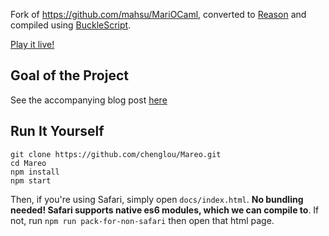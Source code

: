 Fork of https://github.com/mahsu/MariOCaml, converted to [Reason](http://reasonml.github.io/) and compiled using [BuckleScript](https://github.com/bucklescript/bucklescript).

[Play it live!](http://chenglou.github.io/Mareo/)

## Goal of the Project

See the accompanying blog post [here](https://medium.com/@chenglou/mareo-reason-bucklescript-mario-205ce4c1cbe5)

## Run It Yourself

```
git clone https://github.com/chenglou/Mareo.git
cd Mareo
npm install
npm start
```

Then, if you're using Safari, simply open `docs/index.html`. **No bundling needed! Safari supports native es6 modules, which we can compile to**. If not, run `npm run pack-for-non-safari` then open that html page.
